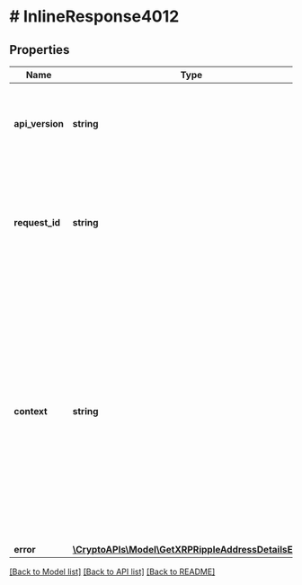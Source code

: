 # # InlineResponse4012

## Properties

Name | Type | Description | Notes
------------ | ------------- | ------------- | -------------
**api_version** | **string** | Specifies the version of the API that incorporates this endpoint. |
**request_id** | **string** | Defines the ID of the request. The &#x60;requestId&#x60; is generated by Crypto APIs and it&#39;s unique for every request. |
**context** | **string** | In batch situations the user can use the context to correlate responses with requests. This property is present regardless of whether the response was successful or returned as an error. &#x60;context&#x60; is specified by the user. | [optional]
**error** | [**\CryptoAPIs\Model\GetXRPRippleAddressDetailsE401**](GetXRPRippleAddressDetailsE401.md) |  |

[[Back to Model list]](../../README.md#models) [[Back to API list]](../../README.md#endpoints) [[Back to README]](../../README.md)
